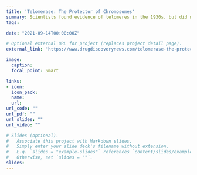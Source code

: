 ```yaml
---
title: 'Telomerase: The Protector of Chromosomes'
summary: Scientists found evidence of telomeres in the 1930s, but did not identify them until the 1970s. Since then, researchers’ understanding of telomeres and their role in DNA repair, aging, and disease has expanded exponentially.
tags:

date: "2021-09-14T00:00:00Z"

# Optional external URL for project (replaces project detail page).
external_link: "https://www.drugdiscoverynews.com/telomerase-the-protector-of-chromosomes-15244"

image:
  caption: 
  focal_point: Smart

links:
- icon:
  icon_pack:
  name:
  url:
url_code: ""
url_pdf: ""
url_slides: ""
url_video: ""

# Slides (optional).
#   Associate this project with Markdown slides.
#   Simply enter your slide deck's filename without extension.
#   E.g. `slides = "example-slides"` references `content/slides/example-slides.md`.
#   Otherwise, set `slides = ""`.
slides:
---
```

